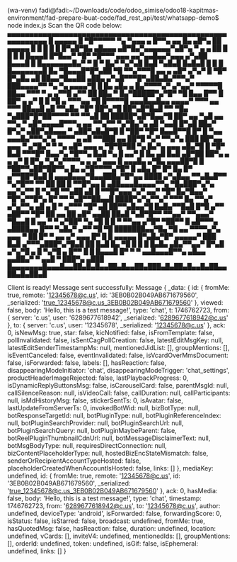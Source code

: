 (wa-venv) fadi@fadi:~/Downloads/code/odoo_simise/odoo18-kapitmas-environment/fad-prepare-buat-code/fad_rest_api/test/whatsapp-demo$ node index.js 
Scan the QR code below:
▄▄▄▄▄▄▄▄▄▄▄▄▄▄▄▄▄▄▄▄▄▄▄▄▄▄▄▄▄▄▄▄▄▄▄▄▄▄▄▄▄▄▄▄▄▄▄▄▄▄▄▄▄▄▄▄▄▄▄
█ ▄▄▄▄▄ █     ▀█▀▀▀▀▀ ▀▄  ▀▄▄▄ ▄ █▀▀▄ ▄▄ █▄ ▄█▀▄ ██ ▄▄▄▄▄ █
█ █   █ █ █▀▄█▀█▄ ▄█▄▄▄ ▄█▀█▄▀▄▄▄▄▄▄▀▄█▀▄  ▀ ▄ ▄ ██ █   █ █
█ █▄▄▄█ █▀█▄▄▀  ▀█▀ ▀█▀▀▀   ▄▄▄  ▄▄▀▄▄█▄▄▀▄▄▄ ▄▀▄██ █▄▄▄█ █
█▄▄▄▄▄▄▄█▄▀ ▀ █ ▀ █▄▀ ▀▄▀▄█ █▄█ ▀▄█▄█ █▄█▄█ █ █ █ █▄▄▄▄▄▄▄█
█▄ ▀█▄▄▄█▀█▀▄██ ▀█  ▀▀▄▀▀▀█ ▄▄  ▄ ▄█▀ ▄▀▄▀  █ ▀█▀ █▀▄█▄  ▄█
██▄▄▀█▄▄██ ▄██▄ ▄▀▄█▀▀▀█▀▄██▄█▄▀▀▀▄▀ ███▄▄▄▄▀▀ ▀▄ ▀▄ ▄▄▄▄▀█
█ █▄ ▄█▄ ▄ █▄▀▀▀▀▄▀ ▄▀▄▄▀ ▀▀▀▀▀█  ██▄▄ ▀▀▀ ▀ ▄ ▄▀▀█ ▄▀▀  ██
██▄ ▀ █▄▀█████▀▄▀█▀ ▀█ █▄▄ █▀▀ █ ██▀ ▄ ▄▀ █ █ ▀█ ▄ ▀▀▀▄▄ ▀█
█▀▀▀▀█ ▄▄▄█▄▄█▄▄ ▄▄▄▄▀ ▀▀▀ ▄▄ ▀▀▀ ██▄▄█ ▄█ ▀▀▄█▄ ▀█▀ ██▀▄▀█
██▀▄█▀█▄█ ▀▀  ▀█▄  ▀▄███▀█▀██▀▀▀▀ ▀▀ ▀▀▄█ ██ █████▀▄█▀█▄▄▀█
██▀   ▄▄ ▀▄█ ▄▄ ▀▀▄ ▀ ▄█▀▄▄▄▄█▀▀▀▄ ▄▄ ▀▀▄▀▀ ▀▄▀█▄▀▄ ▄█ ▀▄▄█
█▀▄█ ██▄▀ █▀▄▀  ▄██▀▄█▄▄▄ ▀ ▄██▀▄█▄█▀█   █ ▀██▀ ▀█▀ █▄▄█▀▀█
█▀ █ ▀▄▄ ▄▄▄█▄▀▀▀▄▀▄ ▀▀▀▀ ▄ ▄█ ▀▀███ ▄▄  ██▀█ ▀▄▀ ▀▀▄▀▄ ███
██▀▄▄ ▄▄▄ ▀ ▄▀█▄▀ ▀  ▀▄ ▄█▀ ▄▄▄ ▄ ▀█▀█▀██ ▀▄ █▄▀▄ ▄▄▄ ▄█▄▀█
█ ▀█▀ █▄█ ▀▀▀█▀ █▄▄▀▄ ▀█▀▀▄ █▄█ ▀▄ █ ▄▄▀ █  █▄ ▄█ █▄█ ▄█▀██
██▀▄ ▄ ▄ ▄▀  █ █▀▄ ▀▄▀▄▀▀▀▀▄ ▄ ▄▀ ▄▄▄ █ ▄▄▄█▄ ▄▀█▄  ▄▄▄██▀█
█ ▀██▀▀▄██▀██▀▀▄ █▄ ▄▀█▀▀▀▀▄▀█▀ █ ▄█▄ █▀ █▀ █▄ █▀ ▄▀▀██▀█▄█
█ ▄▄▄█▄▄▄▀█▄▄███▄▀█▀▄▄ ████ ▄▀▄█▄▄ ▀▀▄█▄█▀▀ ▀▄▀█▀▀ ▀▀ ██ ██
█ ▀▀█▀▄▄ █ ▄██▄▄▄█▄▄▄▄▀▀▄ ▀█▄███▀▄▀▄ ▄▄▀▄▀▀ █ ▀▄▀█ ▀▀▄██ ▄█
█ ▀▀█▀▄▄▄▀▄▀  ▄▄▀ ▀█▀ █▄▀█▄▄▀ ▀█▀▄▀▀█▀▄ █▀ ▀▀    ▀▄█▀▀██▄▄█
████▀▄▀▄▀▀▄▀ ▀▀▀ █▄ ▀▀▄▀   ▄▀▄▀▀▄ ▄█ ▄   █  ▀  ▄▀▀▀ ▀█▀  ▄█
██▀▀▄█▄▄▀█ █▄█▄▀▀█▄█ █▀█ ▄▀▀ ▄██▀▀  ▀█▀ ██ ▄▄ ██  ▄█▀  ▄▄██
██▄█  ▀▄█▀█▀▀ ▀▀▄▄▀ ▀▀▄▄▄▀  ▀█▄▄█  █ ▄▄  ▀ ▀ ▄▀██▀  ▀▄ ▀█ █
█ ▀ ▀▀▄▄ ▄▀█▀ ▀██▀▀ █ ▄█▀▀▀▄ ▄████▄▄ █▀▀ ▀▄█▄▀    ▄▀▀ ▀█ ▀█
███████▄▄▀█▄  ▀█ ▄▄ ▀▀▀▀▄▀▄ ▄▄▄ ▀ ██  █▀ ▀  ▄▄ ▄▀ ▄▄▄  █▀ █
█ ▄▄▄▄▄ █▀▄█▄▀█▀ ▄▄▄▄▄▀ ███ █▄█ ▄▀▀▀▄███▀▄▀█▄█ ██ █▄█ █▄ ▀█
█ █   █ █▄█▄ ▄█▄▀▀▄▄▀  █▀▄█    ▄▀▄▀█  ▄  █  ▀▄▀█ ▄    █▀▀ █
█ █▄▄▄█ █▀ ▀ ▀ ▄▄█▄▄▄█▀▀▄  ▄█▄▄ ▄▄██▄▀ ▀  ▄▄█ ▀  ███▀▄ ▄███
█▄▄▄▄▄▄▄█▄▄▄█▄▄██▄█▄█▄▄██▄█▄▄██▄███▄█▄██▄█▄▄█▄██▄▄██▄█▄██▄█

Client is ready!
Message sent successfully: Message {
  _data: {
    id: {
      fromMe: true,
      remote: '12345678@c.us',
      id: '3EB0B02B049AB671679560',
      _serialized: 'true_12345678@c.us_3EB0B02B049AB671679560'
    },
    viewed: false,
    body: 'Hello, this is a test message!',
    type: 'chat',
    t: 1746762723,
    from: {
      server: 'c.us',
      user: '6289677618942',
      _serialized: '6289677618942@c.us'
    },
    to: {
      server: 'c.us',
      user: '12345678',
      _serialized: '12345678@c.us'
    },
    ack: 0,
    isNewMsg: true,
    star: false,
    kicNotified: false,
    isFromTemplate: false,
    pollInvalidated: false,
    isSentCagPollCreation: false,
    latestEditMsgKey: null,
    latestEditSenderTimestampMs: null,
    mentionedJidList: [],
    groupMentions: [],
    isEventCanceled: false,
    eventInvalidated: false,
    isVcardOverMmsDocument: false,
    isForwarded: false,
    labels: [],
    hasReaction: false,
    disappearingModeInitiator: 'chat',
    disappearingModeTrigger: 'chat_settings',
    productHeaderImageRejected: false,
    lastPlaybackProgress: 0,
    isDynamicReplyButtonsMsg: false,
    isCarouselCard: false,
    parentMsgId: null,
    callSilenceReason: null,
    isVideoCall: false,
    callDuration: null,
    callParticipants: null,
    isMdHistoryMsg: false,
    stickerSentTs: 0,
    isAvatar: false,
    lastUpdateFromServerTs: 0,
    invokedBotWid: null,
    bizBotType: null,
    botResponseTargetId: null,
    botPluginType: null,
    botPluginReferenceIndex: null,
    botPluginSearchProvider: null,
    botPluginSearchUrl: null,
    botPluginSearchQuery: null,
    botPluginMaybeParent: false,
    botReelPluginThumbnailCdnUrl: null,
    botMessageDisclaimerText: null,
    botMsgBodyType: null,
    requiresDirectConnection: null,
    bizContentPlaceholderType: null,
    hostedBizEncStateMismatch: false,
    senderOrRecipientAccountTypeHosted: false,
    placeholderCreatedWhenAccountIsHosted: false,
    links: []
  },
  mediaKey: undefined,
  id: {
    fromMe: true,
    remote: '12345678@c.us',
    id: '3EB0B02B049AB671679560',
    _serialized: 'true_12345678@c.us_3EB0B02B049AB671679560'
  },
  ack: 0,
  hasMedia: false,
  body: 'Hello, this is a test message!',
  type: 'chat',
  timestamp: 1746762723,
  from: '6289677618942@c.us',
  to: '12345678@c.us',
  author: undefined,
  deviceType: 'android',
  isForwarded: false,
  forwardingScore: 0,
  isStatus: false,
  isStarred: false,
  broadcast: undefined,
  fromMe: true,
  hasQuotedMsg: false,
  hasReaction: false,
  duration: undefined,
  location: undefined,
  vCards: [],
  inviteV4: undefined,
  mentionedIds: [],
  groupMentions: [],
  orderId: undefined,
  token: undefined,
  isGif: false,
  isEphemeral: undefined,
  links: []
}
